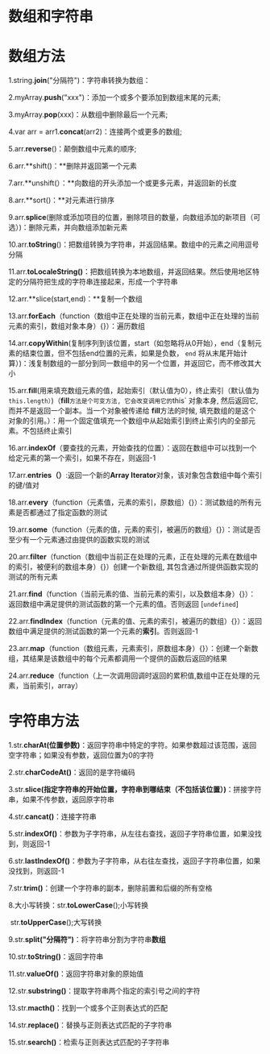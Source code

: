# 数组和字符串

# 数组方法

1.string.**join**("分隔符")：字符串转换为数组：

2.myArray.**push**("xxx")：添加一个或多个要添加到数组末尾的元素;

3.myArray.**pop**(xxx)：从数组中删除最后一个元素;

4.var arr = arr1.**concat**(arr2)：连接两个或更多的数组;

5.arr.**reverse**()：颠倒数组中元素的顺序;

6.arr.**shift()：**删除并返回第一个元素

7.arr.**unshift(）：**向数组的开头添加一个或更多元素，并返回新的长度

8.arr.**sort()：**对元素进行排序

9.arr.**splice**(删除或添加项目的位置，删除项目的数量，向数组添加的新项目（可选）)：删除元素，并向数组添加新元素

10.arr.**toString**()：把数组转换为字符串，并返回结果。数组中的元素之间用逗号分隔

11.arr.**toLocaleString()**：把数组转换为本地数组，并返回结果。然后使用地区特定的分隔符把生成的字符串连接起来，形成一个字符串

12.arr.**slice(start,end)：**复制一个数组

13.arr.**forEach**（function（数组中正在处理的当前元素，数组中正在处理的当前元素的索引，数组对象本身）{}）：遍历数组

14.arr.**copyWithin**(复制序列到该位置，start（如忽略将从0开始），end（复制元素的结束位置，但不包括end位置的元素，如果是负数， `end` 将从末尾开始计算）)：浅复制数组的一部分到同一数组中的另一个位置，并返回它，而不修改其大小

15.arr.**fill**(用来填充数组元素的值，起始索引（默认值为0），终止索引（默认值为 `this.length）`)（**fill**` 方法是个可变方法, 它会改变调用它的 `this` 对象本身, 然后返回它, 而并不是返回一个副本。当一个对象被传递给 **fill**方法的时候, 填充数组的是这个对象的引用。）：用一个固定值填充一个数组中从起始索引到终止索引内的全部元素。不包括终止索引

16.arr.**indexOf**（要查找的元素，开始查找的位置）：返回在数组中可以找到一个给定元素的第一个索引，如果不存在，则返回-1

17.arr.**entries（）**:返回一个新的**Array Iterator**对象，该对象包含数组中每个索引的键/值对

18.arr.**every**（function（元素值，元素的索引，原数组）{}）：测试数组的所有元素是否都通过了指定函数的测试

19.arr.**some**（function（元素的值，元素的索引，被遍历的数组）{}）：测试是否至少有一个元素通过由提供的函数实现的测试

20.arr.**filter**（function（数组中当前正在处理的元素，正在处理的元素在数组中的索引，被便利的数组本身）{}）创建一个新数组, 其包含通过所提供函数实现的测试的所有元素

21.arr.**find**（function（当前元素的值、当前元素的索引，以及数组本身）{}）：返回数组中满足提供的测试函数的第一个元素的值。否则返回 [`undefined`]

22.arr.**findIndex**（function（元素的值、元素的索引，被遍历的数组）{}）：返回数组中满足提供的测试函数的第一个元素的**索引**。否则返回-1

23.arr.**map**（function（数组元素，元素索引，原数组本身）{}）：创建一个新数组，其结果是该数组中的每个元素都调用一个提供的函数后返回的结果

24.arr.**reduce**（function（上一次调用回调时返回的累积值,数组中正在处理的元素，当前索引，array）

# 字符串方法

1.str.**charAt(位置参数)**：返回字符串中特定的字符。如果参数超过该范围，返回空字符串；如果没有参数，返回位置为0的字符

2.str.**charCodeAt()**：返回的是字符编码

3.str.**slice(指定字符串的开始位置，字符串到哪结束（不包括该位置）)**：拼接字符串，如果不传参数，返回原字符串

4.str.**cancat()**：连接字符串

5.str.**indexOf()**：参数为子字符串，从左往右查找，返回子字符串位置，如果没找到，则返回-1

6.str.**lastIndexOf()**：参数为子字符串，从右往左查找，返回子字符串位置，如果没找到，则返回-1

7.str.**trim()**：创建一个字符串的副本，删除前置和后缀的所有空格

8.大小写转换：str.**toLowerCase**();小写转换

​                        str.**toUpperCase**();大写转换

9.str.**split("分隔符")**：将字符串分割为字符串**数组**

10.str.**toString()**：返回字符串

11.str.**valueOf()**：返回字符串对象的原始值

12.str.**substring()**：提取字符串两个指定的索引号之间的字符

13.str.**macth()**：找到一个或多个正则表达式的匹配

14.str.**replace()**：替换与正则表达式匹配的子字符串

15.str.**search()**：检索与正则表达式匹配的子字符串

